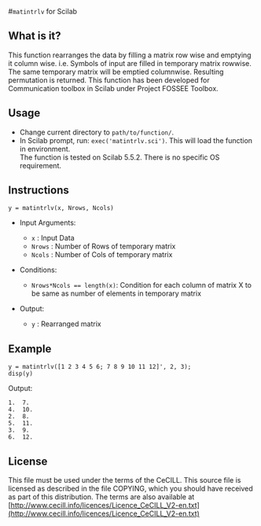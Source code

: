 #`matintrlv` for Scilab

What is it?
-----------
This function rearranges the data by filling a matrix row wise and emptying it column wise. i.e. Symbols of input are filled in temporary matrix rowwise. The same temporary matrix will be emptied columnwise. Resulting permutation is returned. This function has been developed for Communication toolbox in Scilab under Project FOSSEE Toolbox.

Usage
-----
- Change current directory to `path/to/function/`.
- In Scilab prompt, run: `exec('matintrlv.sci')`. This will load the function in environment.<br>
The function is tested on Scilab 5.5.2. There is no specific OS requirement.

Instructions
------------
`y = matintrlv(x, Nrows, Ncols)`
  - Input Arguments:
    * `x`           :   Input Data
    * `Nrows`       :   Number of Rows of temporary matrix
    * `Ncols`       :   Number of Cols of temporary matrix

  - Conditions:
    * `Nrows*Ncols == length(x)`: Condition for each column of matrix X to be same as number of elements in temporary matrix

  - Output:
    * `y`           :   Rearranged matrix
    
Example
-------
```
y = matintrlv([1 2 3 4 5 6; 7 8 9 10 11 12]', 2, 3);
disp(y)
```

Output:
```
1.	7.
4.	10.
2.	8.
5.	11.
3.	9.
6.	12.
```

License
-------
This file must be used under the terms of the CeCILL.
This source file is licensed as described in the file COPYING, which
you should have received as part of this distribution.  The terms
are also available at    
[http://www.cecill.info/licences/Licence_CeCILL_V2-en.txt](http://www.cecill.info/licences/Licence_CeCILL_V2-en.txt)
